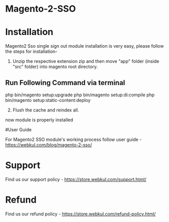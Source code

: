 # Magento-2-SSO

# Installation

Magento2 Sso single sign out module installation is very easy, please follow the steps for installation-

1. Unzip the respective extension zip and then move "app" folder (inside "src" folder) into magento root directory.

Run Following Command via terminal
-----------------------------------
php bin/magento setup:upgrade
php bin/magento setup:di:compile
php bin/magento setup:static-content:deploy

2. Flush the cache and reindex all.

now module is properly installed

#User Guide

For Magento2 SSO module's working process follow user guide - https://webkul.com/blog/magento-2-sso/

# Support

Find us our support policy - https://store.webkul.com/support.html/

# Refund

Find us our refund policy - https://store.webkul.com/refund-policy.html/
